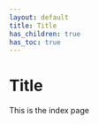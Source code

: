```yaml
---
layout: default
title: Title
has_children: true
has_toc: true
---
```


# Title

This is the index page